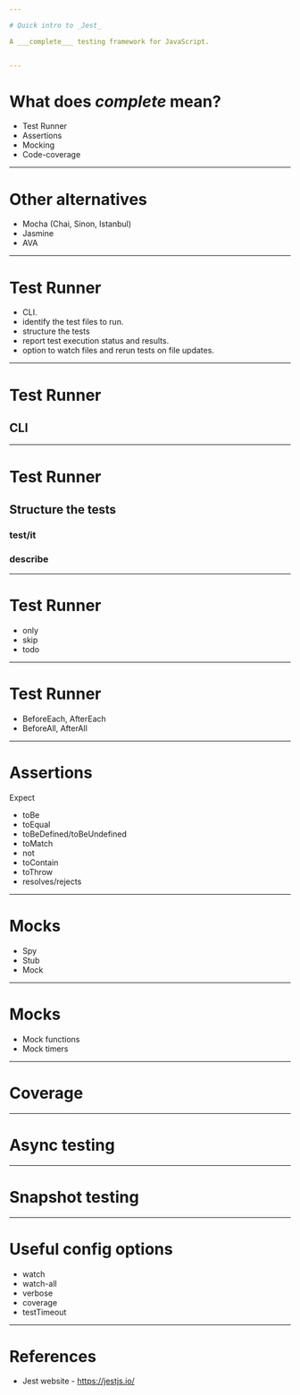 ```yaml
---

# Quick intro to _Jest_

A ___complete___ testing framework for JavaScript.


---
```


# What does _complete_ mean?

* Test Runner
* Assertions
* Mocking
* Code-coverage

---

# Other alternatives

* Mocha (Chai, Sinon, Istanbul)
* Jasmine
* AVA

---

# Test Runner

* CLI.
* identify the test files to run.
* structure the tests
* report test execution status and results.
* option to watch files and rerun tests on file updates.

---
# Test Runner

## CLI
---

# Test Runner

## Structure the tests

### test/it
### describe

---

# Test Runner

* only
* skip
* todo

---

# Test Runner

* BeforeEach, AfterEach
* BeforeAll, AfterAll

---

# Assertions

Expect

* toBe
* toEqual
* toBeDefined/toBeUndefined
* toMatch
* not
* toContain
* toThrow
* resolves/rejects

---

# Mocks

* Spy
* Stub
* Mock

---

# Mocks

* Mock functions
* Mock timers

---

# Coverage

---

# Async testing

---

# Snapshot testing

---

# Useful config options
* watch
* watch-all
* verbose
* coverage
* testTimeout

---

# References

* Jest website - https://jestjs.io/